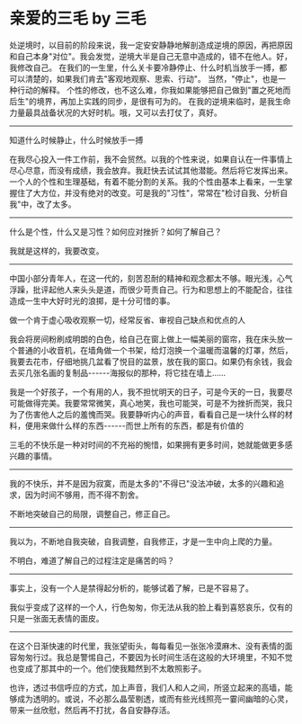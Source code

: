 # 亲爱的三毛 by 三毛

处逆境时，以目前的阶段来说，我一定安安静静地解剖造成逆境的原因，再把原因和自己本身"对位"。我会发觉，逆境大半是自己无意中造成的，错不在他人。好，我修改自己。
在我们的一生里，什么关卡要冷静停止、什么时机当放手一搏，都可以清楚的，如果我们肯去"客观地观察、思索、行动"。
当然，"停止"，也是一种行动的解释。
个性的修改，也不这么难，你我如果能够把自己做到"置之死地而后生"的境界，再加上实践的同步，是很有可为的。
在我的逆境来临时，是我生命力量最具战备状况的大好时机。哦，又可以去打仗了，真好。

------

知道什么时候静止，什么时候放手一搏

在我尽心投入一件工作前，我不会贸然。以我的个性来说，如果自认在一件事情上尽心尽意，而没有成绩，我会放弃。我赶快去试试其他潜能。然后将它发挥出来。一个人的个性和生理基础，有着不能分割的关系。我的个性由基本上看来，一生掌握住了大方位，并没有绝对的改变。可是我的"习性"，常常在"检讨自我、分析自我"中，改了太多。

------

什么是个性，什么又是习性？如何应对挫折？如何了解自己？

我就是这样的，我要改变。

------

中国小部分青年人，在这一代的，刻苦忍耐的精神和观念都太不够。眼光浅，心气浮躁，批评起他人来头头是道，而很少苛责自己。行为和思想上的不能配合，往往造成一生中大好时光的浪掷，是十分可惜的事。

做一个肯于虚心吸收观察一切，经常反省、审视自己缺点和优点的人

我会将房间粉刷成明朗的白色，给自己在窗上做上一幅美丽的窗帘，我在床头放一个普通的小收音机，在墙角做一个书架，给灯泡换一个温暖而温馨的灯罩，然后，我要去花市，仔细地挑几盆看了悦目的盆景，放在我的窗口。如果仍有余钱，我会去买几张名画的复制品------海报似的那种，将它挂在墙上......

我是一个好孩子，一个有用的人，我不担忧明天的日子，可是今天的一日，我要尽可能做得完美。我要常常微笑，真心地笑，我也可能哭，可是不为挫折而哭，我只为了伤害他人之后的羞愧而哭。我要静听内心的声音，看看自己是一块什么样的材料，便用来做什么样的东西------而世上所有的东西，都是有价值的

三毛的不快乐是一种对时间的不充裕的惋惜，如果拥有更多时间，她就能做更多感兴趣的事情。

------

我的不快乐，并不是因为寂寞，而是太多的"不得已"没法冲破，太多的兴趣和追求，因为时间不够用，而不得不割舍。

不断地突破自己的局限，调整自己，修正自己。

------

我以为，不断地自我突破，自我调整，自我修正，才是一生中向上爬的力量。

不明白，难道了解自己的过程注定是痛苦的吗？

------

事实上，没有一个人是禁得起分析的，能够试着了解，已是不容易了。

我似乎变成了这样的一个人，行色匆匆，你无法从我的脸上看到喜怒哀乐，仅有的只是一张面无表情的面皮。

------

在这个日渐快速的时代里，我张望街头，每每看见一张张冷漠麻木、没有表情的面容匆匆行过。我总是警惕自己，不要因为长时间生活在这般的大环境里，不知不觉也变成了那其中的一个。他们使我黯然到不太敢照影子。

也许，透过书信呼应的方式，加上声音，我们人和人之间，所竖立起来的高墙，能够成为透明的。或说，不必那么晶莹剔透，或而有些光线照亮一霎间幽暗的心灵，带来一丝欣慰，然后再不打扰，各自安静存活。
